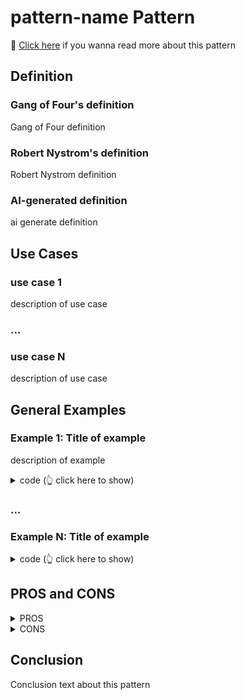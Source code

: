 # pattern-name Pattern

📑 [Click here](./pattern-name.md) if you wanna read more about this pattern

## Definition

### Gang of Four's definition  

Gang of Four definition

### Robert Nystrom's definition  

Robert Nystrom definition

### AI-generated definition  

ai generate definition

## Use Cases

### use case 1

description of use case

### ...

### use case N

description of use case

## General Examples

### Example 1: Title of example

description of example

<details>
<summary> code (👆 click here to show) </summary>

```cpp
```

</details>

### ...

### Example N: Title of example

<details>
<summary> code (👆 click here to show) </summary>

```cpp
```

</details>

## PROS and CONS

<details><summary>PROS</summary>

- pro #1
- ...
- pro #n

</details>

<details><summary>CONS</summary>

- con #1
- ...
- con #n

</details>

## Conclusion

Conclusion text about this pattern